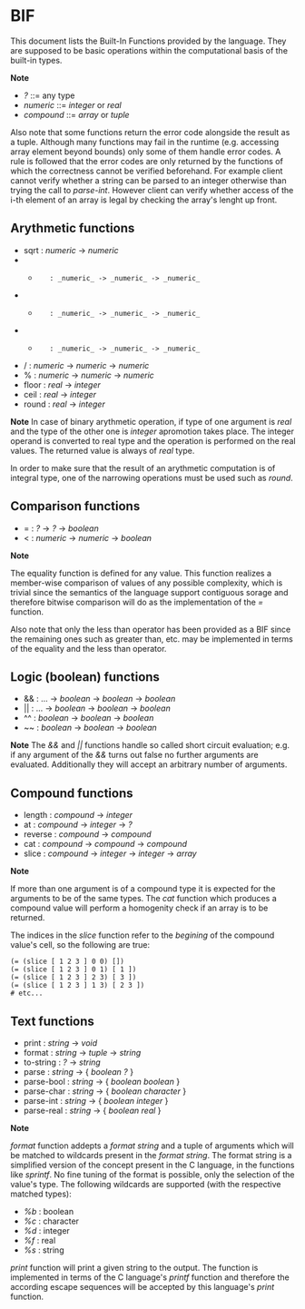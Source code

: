 BIF
===

This document lists the Built-In Functions provided by the language.
They are supposed to be basic operations within the computational basis of the built-in types.

**Note**
 - _?_          ::= any type
 - _numeric_    ::= _integer_ or _real_
 - _compound_   ::= _array_ or _tuple_

Also note that some functions return the error code alongside the result as a tuple.
Although many functions may fail in the runtime (e.g. accessing array element beyond bounds) only some of them handle error codes.
A rule is followed that the error codes are only returned by the functions of which the correctness cannot be verified beforehand.
For example client cannot verify whether a string can be parsed to an integer otherwise than trying the call to _parse-int_.
However client can verify whether access of the i-th element of an array is legal by checking the array's lenght up front.

Arythmetic functions
--------------------
 * sqrt     : _numeric_ -> _numeric_
 * +        : _numeric_ -> _numeric_ -> _numeric_
 * -        : _numeric_ -> _numeric_ -> _numeric_
 * *        : _numeric_ -> _numeric_ -> _numeric_
 * /        : _numeric_ -> _numeric_ -> _numeric_
 * %        : _numeric_ -> _numeric_ -> _numeric_
 * floor    : _real_ -> _integer_
 * ceil     : _real_ -> _integer_
 * round    : _real_ -> _integer_

**Note**
In case of binary arythmetic operation, if type of one argument is _real_ and the type of the other one is _integer_ apromotion takes place.
The integer operand is converted to real type and the operation is performed on the real values.
The returned value is always of _real_ type.

In order to make sure that the result of an arythmetic computation is of integral type, one of the narrowing operations must be used such as _round_.

Comparison functions
--------------------
 * =    : _?_ -> _?_ -> _boolean_
 * <    : _numeric_ -> _numeric_ -> _boolean_

**Note**

The equality function is defined for any value.
This function realizes a member-wise comparison of values of any possible complexity, which is trivial since the semantics of the language support contiguous sorage and therefore bitwise comparison will do as the implementation of the _=_ function.

Also note that only the less than operator has been provided as a BIF since the remaining ones such as greater than, etc. may be implemented in terms of the equality and the less than operator.

Logic (boolean) functions
-------------------------
 * &&   : ... -> _boolean_ -> _boolean_ -> _boolean_
 * ||   : ... -> _boolean_ -> _boolean_ -> _boolean_
 * ^^   : _boolean_ -> _boolean_ -> _boolean_
 * ~~   : _boolean_ -> _boolean_ -> _boolean_

**Note**
The _&&_ and _||_ functions handle so called short circuit evaluation; e.g. if any argument of the _&&_ turns out false no further arguments are evaluated.
Additionally they will accept an arbitrary number of arguments.

Compound functions
------------------
 * length  : _compound_ -> _integer_
 * at      : _compound_ -> _integer_ -> _?_
 * reverse : _compound_ -> _compound_
 * cat     : _compound_ -> _compound_ -> _compound_
 * slice   : _compound_ -> _integer_ -> _integer_ -> _array_

**Note**

If more than one argument is of a compound type it is expected for the arguments to be of the same types.
The _cat_ function which produces a compound value will perform a homogenity check if an array is to be returned.

The indices in the _slice_ function refer to the _begining_ of the compound value's cell, so the following are true:

    (= (slice [ 1 2 3 ] 0 0) [])
    (= (slice [ 1 2 3 ] 0 1) [ 1 ])
    (= (slice [ 1 2 3 ] 2 3) [ 3 ])
    (= (slice [ 1 2 3 ] 1 3) [ 2 3 ])
    # etc...

Text functions
--------------
 * print        : _string_ -> _void_
 * format       : _string_ -> _tuple_ -> _string_
 * to-string    : _?_ -> _string_
 * parse        : _string_ -> { _boolean_ _?_ }
 * parse-bool   : _string_ -> { _boolean_ _boolean_ }
 * parse-char   : _string_ -> { _boolean_ _character_ }
 * parse-int    : _string_ -> { _boolean_ _integer_ }
 * parse-real   : _string_ -> { _boolean_ _real_ }

**Note**

_format_ function addepts a *format string* and a tuple of arguments which will be matched to wildcards present in the *format string*.
The format string is a simplified version of the concept present in the C language, in the functions like _sprintf_.
No fine tuning of the format is possible, only the selection of the value's type.
The following wildcards are supported (with the respective matched types):
 * _%b_ : boolean
 * _%c_ : character
 * _%d_ : integer
 * _%f_ : real
 * _%s_ : string

_print_ function will print a given string to the output.
The function is implemented in terms of the C language's _printf_ function and therefore the according escape sequences will be accepted by this language's _print_ function.
